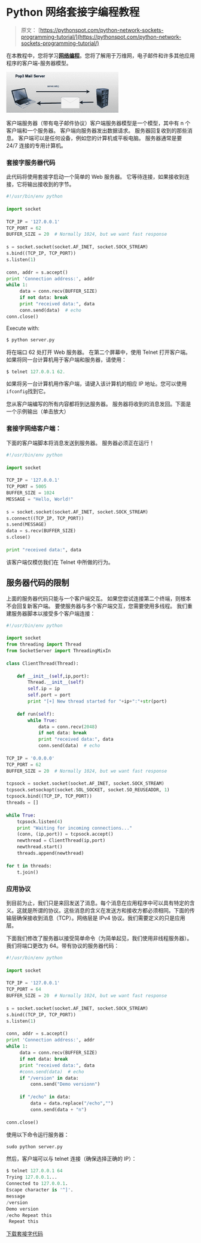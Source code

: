 # Python 网络套接字编程教程

> 原文： [https://pythonspot.com/python-network-sockets-programming-tutorial/](https://pythonspot.com/python-network-sockets-programming-tutorial/)

在本教程中，您将学习[**网络编程**](https://pythonspot.com/en/network/)。您将了解用于万维网，电子邮件和许多其他应用程序的客户端-服务器模型。

![client server](img/7ebef81ff83b49c4f531247f8fb26cc7.jpg)

客户端服务器（带有电子邮件协议）客户端服务器模型是一个模型，其中有 n 个客户端和一个服务器。 客户端向服务器发出数据请求。 服务器回复收到的那些消息。 客户端可以是任何设备，例如您的计算机或平板电脑。 服务器通常是要 24/7 连接的专用计算机。

### 套接字服务器代码

此代码将使用套接字启动一个简单的 Web 服务器。 它等待连接，如果接收到连接，它将输出接收到的字节。

```py
#!/usr/bin/env python

import socket

TCP_IP = '127.0.0.1'
TCP_PORT = 62
BUFFER_SIZE = 20  # Normally 1024, but we want fast response

s = socket.socket(socket.AF_INET, socket.SOCK_STREAM)
s.bind((TCP_IP, TCP_PORT))
s.listen(1)

conn, addr = s.accept()
print 'Connection address:', addr
while 1:
     data = conn.recv(BUFFER_SIZE)
     if not data: break
     print "received data:", data
     conn.send(data)  # echo
conn.close()

```

Execute with:

```py
$ python server.py

```

将在端口 62 处打开 Web 服务器。 在第二个屏幕中，使用 Telnet 打开客户端。 如果将同一台计算机用于客户端和服务器，请使用：

```py
$ telnet 127.0.0.1 62.

```

如果将另一台计算机用作客户端，请键入该计算机的相应 IP 地址。您可以使用`ifconfig`找到它。

您从客户端编写的所有内容都将到达服务器。 服务器将收到的消息发回。下面是一个示例输出（单击放大）

### 套接字网络客户端：

下面的客户端脚本将消息发送到服务器。 服务器必须正在运行！

```py
#!/usr/bin/env python

import socket

TCP_IP = '127.0.0.1'
TCP_PORT = 5005
BUFFER_SIZE = 1024
MESSAGE = "Hello, World!"

s = socket.socket(socket.AF_INET, socket.SOCK_STREAM)
s.connect((TCP_IP, TCP_PORT))
s.send(MESSAGE)
data = s.recv(BUFFER_SIZE)
s.close()

print "received data:", data

```

该客户端仅模仿我们在 Telnet 中所做的行为。

## 服务器代码的限制

上面的服务器代码只能与一个客户端交互。 如果您尝试连接第二个终端，则根本不会回复新客户端。 要使服务器与多个客户端交互，您需要使用多线程。 我们重建服务器脚本以接受多个客户端连接：

```py
#!/usr/bin/env python

import socket
from threading import Thread
from SocketServer import ThreadingMixIn

class ClientThread(Thread):

    def __init__(self,ip,port):
        Thread.__init__(self)
        self.ip = ip
        self.port = port
        print "[+] New thread started for "+ip+":"+str(port)

    def run(self):
        while True:
            data = conn.recv(2048)
            if not data: break
            print "received data:", data
            conn.send(data)  # echo

TCP_IP = '0.0.0.0'
TCP_PORT = 62
BUFFER_SIZE = 20  # Normally 1024, but we want fast response

tcpsock = socket.socket(socket.AF_INET, socket.SOCK_STREAM)
tcpsock.setsockopt(socket.SOL_SOCKET, socket.SO_REUSEADDR, 1)
tcpsock.bind((TCP_IP, TCP_PORT))
threads = []

while True:
    tcpsock.listen(4)
    print "Waiting for incoming connections..."
    (conn, (ip,port)) = tcpsock.accept()
    newthread = ClientThread(ip,port)
    newthread.start()
    threads.append(newthread)

for t in threads:
    t.join()

```

### 应用协议

到目前为止，我们只是来回发送了消息。每个消息在应用程序中可以具有特定的含义。这就是所谓的协议。这些消息的含义在发送方和接收方都必须相同。下面的传输层确保接收到消息（TCP）。网络层是 IPv4 协议。我们需要定义的只是应用层。

下面我们修改了服务器以接受简单命令（为简单起见，我们使用非线程服务器）。我们将端口更改为 64。带有协议的服务器代码：

```py
#!/usr/bin/env python

import socket

TCP_IP = '127.0.0.1'
TCP_PORT = 64
BUFFER_SIZE = 20  # Normally 1024, but we want fast response

s = socket.socket(socket.AF_INET, socket.SOCK_STREAM)
s.bind((TCP_IP, TCP_PORT))
s.listen(1)

conn, addr = s.accept()
print 'Connection address:', addr
while 1:
     data = conn.recv(BUFFER_SIZE)
     if not data: break
     print "received data:", data
     #conn.send(data)  # echo
     if "/version" in data:
         conn.send("Demo versionn")

     if "/echo" in data:
         data = data.replace("/echo","")
         conn.send(data + "n")

conn.close()

```

使用以下命令运行服务器：

```py
sudo python server.py

```

然后，客户端可以与 telnet 连接（确保选择正确的 IP）：

```py
$ telnet 127.0.0.1 64
Trying 127.0.0.1...
Connected to 127.0.0.1.
Escape character is '^]'.
message
/version
Demo version
/echo Repeat this
 Repeat this

```

[下载套接字代码](https://pythonspot.com/en/download-code/?id=L3dwLWNvbnRlbnQvdXBsb2Fkcy8yMDE2LzA4L3NvY2tldHNUdXRvcmlhbC56aXA=)